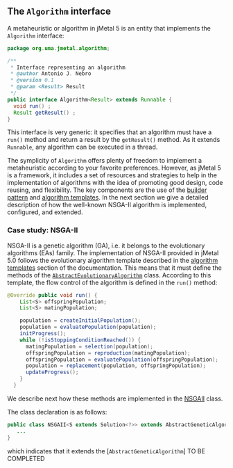 ## The `Algorithm` interface

A metaheuristic or algorithm in jMetal 5 is an entity that implements the `Algorithm` interface:
```java
package org.uma.jmetal.algorithm;

/**
 * Interface representing an algorithm
 * @author Antonio J. Nebro
 * @version 0.1
 * @param <Result> Result
 */
public interface Algorithm<Result> extends Runnable {
  void run() ;
  Result getResult() ;
}

```
This interface is very generic: it specifies that an algorithm must have a `run()` method and return a result by the `getResult()` method. As it extends `Runnable`, any algorithm can be executed in a thread.
 
The symplicity of `Algorithm` offers plenty of freedom to implement a metaheuristic according to your favorite preferences. However, as jMetal 5 is a framework, it includes a set of resources and strategies to help in the implementation of algorithms with the idea of promoting good design, code reusing, and flexibility. The key components are the use of the [builder pattern](https://en.wikipedia.org/wiki/Builder_pattern) and [algorithm templates](https://github.com/jMetal/jMetalDocumentation/blob/master/algorithmTemplates.md). In the next section we give a detailed description of how the well-known NSGA-II algorithm is implemented, configured, and extended.

### Case study: NSGA-II

NSGA-II is a genetic algorithm (GA), i.e. it belongs to the evolutionary algorithms (EAs) family. The implementation of NSGA-II provided in jMetal 5.0 follows the evolutionary algorithm template described in the [algorithm templates](https://github.com/jMetal/jMetalDocumentation/blob/master/algorithmTemplates.md) section of the documentation. This means that it must define the methods of the [`AbstractEvolutionaryAlgorithm`](https://github.com/jMetal/jMetal/blob/jmetal-5.0/jmetal-core/src/main/java/org/uma/jmetal/algorithm/impl/AbstractEvolutionaryAlgorithm.java) class. According to this template, the flow control of the algorithm is defined in the `run()` method:
```java
@Override public void run() {
    List<S> offspringPopulation;
    List<S> matingPopulation;

    population = createInitialPopulation();
    population = evaluatePopulation(population);
    initProgress();
    while (!isStoppingConditionReached()) {
      matingPopulation = selection(population);
      offspringPopulation = reproduction(matingPopulation);
      offspringPopulation = evaluatePopulation(offspringPopulation);
      population = replacement(population, offspringPopulation);
      updateProgress();
    }
  }
  ```

We describe next how these methods are implemented in the [NSGAII](https://github.com/jMetal/jMetal/blob/jmetal-5.0/jmetal-algorithm/src/main/java/org/uma/jmetal/algorithm/multiobjective/nsgaii/NSGAII.java) class.

The class declaration is as follows:
```java
public class NSGAII<S extends Solution<?>> extends AbstractGeneticAlgorithm<S, List<S>> {
   ...
}
```
which indicates that it extends the [`AbstractGeneticAlgorithm`]
TO BE COMPLETED
